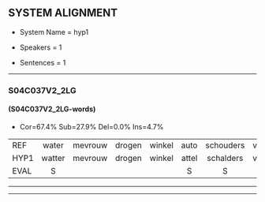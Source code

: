 
## SYSTEM ALIGNMENT

- System Name = hyp1

- Speakers = 1

- Sentences = 1

---

### S04C037V2_2LG

#### (S04C037V2_2LG-words)

- Cor=67.4%	Sub=27.9%	Del=0.0%	Ins=4.7%

|  |  |  |  |  |  |  |  |  |  |  |  |  |  |  |  |  |  |  |  |  |  |  |  |  |  |  |  |  |  |  |  |  |  |  |  |  |  |  |  |  |  |  |  |
|:--- |:---:|:---:|:---:|:---:|:---:|:---:|:---:|:---:|:---:|:---:|:---:|:---:|:---:|:---:|:---:|:---:|:---:|:---:|:---:|:---:|:---:|:---:|:---:|:---:|:---:|:---:|:---:|:---:|:---:|:---:|:---:|:---:|:---:|:---:|:---:|:---:|:---:|:---:|:---:|:---:|:---:|:---:|:---:|
| REF | water | mevrouw | drogen | winkel | auto | schouders | verhaal | koning | moeilijk | speelplaats | drinken | hoofdpijn | regen | vliegtuig | stoppen | opnieuw | gooien | sneeuwen | moeder | liedje | potlood |  |  | fietsbel | vinger | dichtbij | meisje | chauffeur | muziek | waarom | * | scheuren | lawaai | zwemmen | vuurwerk | appel | cola | kussen | eerste | circus | kleuren | voetbal | vlinder |
| HYP1 | watter | mevrouw | drogen | winkel | attel | schalders | verhaal | koning | moeilijk | speelplaats | drinken | hoofdpijn | regen | vliestuig | stoppen | opnieuw | gooien | sneeuwen | moeder | lita | potlood | fidv | bel | finar | dusdv | bet | meca | chauffeur | muziek | waarom | scheua | scheuren | lawaai | zwemmen | vuurwerk | apel | cola | kussen | eerste | circus | kleuren | voetbal | vlinda |
| EVAL | S |  |  |  | S | S |  |  |  |  |  |  |  | S |  |  |  |  |  | S |  | I | I | S | S | S | S |  |  |  | S |  |  |  |  | S |  |  |  |  |  |  | S |
---

---

